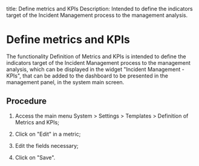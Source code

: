 title: Define metrics and KPIs
Description:  Intended to define the indicators target of the Incident Management process to the management analysis.
# Define metrics and KPIs

The functionality Definition of Metrics and KPIs is intended to define the
indicators target of the Incident Management process to the management analysis,
which can be displayed in the widget "Incident Management - KPIs", that can be
added to the dashboard to be presented in the management panel, in the system
main screen.

Procedure
-------------

1.  Access the main menu System \> Settings \> Templates \> Definition of
    Metrics and KPIs;

2.  Click on "Edit" in a metric;

3.  Edit the fields necessary;

4.  Click on "Save".


<!-- !!! tip "About"

    <b>Product/Version:</b> CITSmart | 9.00 &nbsp;&nbsp;
    <b>Updated:</b>01/09/2021 – Anna Martins
